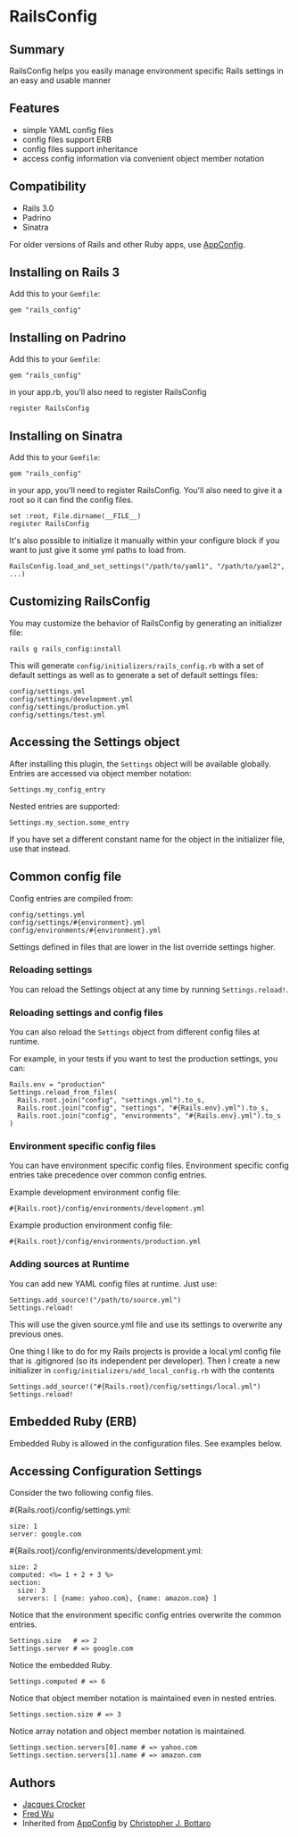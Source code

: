 # RailsConfig

## Summary

RailsConfig helps you easily manage environment specific Rails settings in an easy and usable manner

## Features

* simple YAML config files
* config files support ERB
* config files support inheritance
* access config information via convenient object member notation

## Compatibility

* Rails 3.0
* Padrino
* Sinatra

For older versions of Rails and other Ruby apps, use [AppConfig](http://github.com/fredwu/app_config).

## Installing on Rails 3

Add this to your `Gemfile`:

    gem "rails_config"


## Installing on Padrino

Add this to your `Gemfile`:

    gem "rails_config"

in your app.rb, you'll also need to register RailsConfig

    register RailsConfig


## Installing on Sinatra

Add this to your `Gemfile`:

    gem "rails_config"

in your app, you'll need to register RailsConfig. You'll also need to give it a root so it can find the config files.

    set :root, File.dirname(__FILE__)
    register RailsConfig

It's also possible to initialize it manually within your configure block if you want to just give it some yml paths to load from.

    RailsConfig.load_and_set_settings("/path/to/yaml1", "/path/to/yaml2", ...)


## Customizing RailsConfig

You may customize the behavior of RailsConfig by generating an initializer file:

    rails g rails_config:install

This will generate `config/initializers/rails_config.rb` with a set of default settings as well as to generate a set of default settings files:

    config/settings.yml
    config/settings/development.yml
    config/settings/production.yml
    config/settings/test.yml

## Accessing the Settings object

After installing this plugin, the `Settings` object will be available globally. Entries are accessed via object member notation:

    Settings.my_config_entry

Nested entries are supported:

    Settings.my_section.some_entry

If you have set a different constant name for the object in the initializer file, use that instead.

## Common config file

Config entries are compiled from:

    config/settings.yml
    config/settings/#{environment}.yml
    config/environments/#{environment}.yml

Settings defined in files that are lower in the list override settings higher.

### Reloading settings

You can reload the Settings object at any time by running `Settings.reload!`.

### Reloading settings and config files

You can also reload the `Settings` object from different config files at runtime.

For example, in your tests if you want to test the production settings, you can:

    Rails.env = "production"
    Settings.reload_from_files(
      Rails.root.join("config", "settings.yml").to_s,
      Rails.root.join("config", "settings", "#{Rails.env}.yml").to_s,
      Rails.root.join("config", "environments", "#{Rails.env}.yml").to_s
    )

### Environment specific config files

You can have environment specific config files. Environment specific config entries take precedence over common config entries.

Example development environment config file:

    #{Rails.root}/config/environments/development.yml

Example production environment config file:

    #{Rails.root}/config/environments/production.yml

### Adding sources at Runtime

You can add new YAML config files at runtime. Just use:

    Settings.add_source!("/path/to/source.yml")
    Settings.reload!

This will use the given source.yml file and use its settings to overwrite any previous ones.

One thing I like to do for my Rails projects is provide a local.yml config file that is .gitignored (so its independent per developer). Then I create a new initializer in `config/initializers/add_local_config.rb` with the contents

    Settings.add_source!("#{Rails.root}/config/settings/local.yml")
    Settings.reload!

## Embedded Ruby (ERB)

Embedded Ruby is allowed in the configuration files. See examples below.

## Accessing Configuration Settings

Consider the two following config files.

 #{Rails.root}/config/settings.yml:

    size: 1
    server: google.com

 #{Rails.root}/config/environments/development.yml:

    size: 2
    computed: <%= 1 + 2 + 3 %>
    section:
      size: 3
      servers: [ {name: yahoo.com}, {name: amazon.com} ]

Notice that the environment specific config entries overwrite the common entries.

    Settings.size   # => 2
    Settings.server # => google.com

Notice the embedded Ruby.

    Settings.computed # => 6

Notice that object member notation is maintained even in nested entries.

    Settings.section.size # => 3

Notice array notation and object member notation is maintained.

    Settings.section.servers[0].name # => yahoo.com
    Settings.section.servers[1].name # => amazon.com

## Authors

* [Jacques Crocker](http://github.com/railsjedi)
* [Fred Wu](http://github.com/fredwu)
* Inherited from [AppConfig](http://github.com/cjbottaro/app_config) by [Christopher J. Bottaro](http://github.com/cjbottaro)